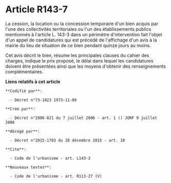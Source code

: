 # Article R143-7

La cession, la location ou la concession temporaire d'un bien acquis par l'une des collectivités territoriales ou l'un des
établissements publics mentionnés à l'article L. 143-3 dans un périmètre d'intervention fait l'objet d'un appel de
candidatures qui est précédé de l'affichage d'un avis à la mairie du lieu de situation de ce bien pendant quinze jours au
moins. 

Cet avis décrit le bien, résume les principales clauses du cahier des charges, indique le prix proposé, le délai dans lequel
les candidatures doivent être présentées ainsi que les moyens d'obtenir des renseignements complémentaires.

**Liens relatifs à cet article**

	**Codifié par**:

	  - Décret n°73-1023 1973-11-08

	**Créé par**:

	  - Décret n°2006-821 du 7 juillet 2006 - art. 1 () JORF 9 juillet 2006

	**Abrogé par**:

	  - Décret n°2015-1783 du 28 décembre 2015 - art. 10

	**Cite**:

	  - Code de l'urbanisme - art. L143-3

	**Nouveaux textes**:

	  - Code de l'urbanisme - art. R113-27 (V)
